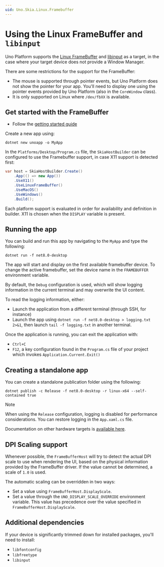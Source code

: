 ```yaml
---
uid: Uno.Skia.Linux.Framebuffer
---
```


# Using the Linux FrameBuffer and `libinput`

Uno Platform supports the [Linux FrameBuffer](https://www.kernel.org/doc/html/latest/fb/framebuffer.html) and [libinput](https://wayland.freedesktop.org/libinput/doc/latest/what-is-libinput.html) as a target, in the case where your target device does not provide a Window Manager.

There are some restrictions for the support for the FrameBuffer:

- The mouse is supported through pointer events, but Uno Platform does not show the pointer for your app. You'll need to display one using the pointer events provided by Uno Platform (also in the `CoreWindow` class).
- It is only supported on Linux where `/dev/fbXX` is available.

## Get started with the FrameBuffer

- Follow the [getting started guide](xref:Uno.GetStarted.vscode)

Create a new app using:

```dotnetcli
dotnet new unoapp -o MyApp
```

In the `Platforms/Desktop/Program.cs` file, the `SkiaHostBuilder` can be configured to use the Framebuffer support, in case X11 support is detected first:

```csharp
var host = SkiaHostBuilder.Create()
    .App(() => new App())
    .UseX11()
    .UseLinuxFrameBuffer()
    .UseMacOS()
    .UseWindows()
    .Build();
```

Each platform support is evaluated in order for availability and definition in builder. X11 is chosen when the `DISPLAY` variable is present.

## Running the app

You can build and run this app by navigating to the `MyApp` and type the following:

```dotnetcli
dotnet run -f net8.0-desktop
```

The app will start and display on the first available framebuffer device. To change the active framebuffer, set the device name in the `FRAMEBUFFER` environment variable.

By default, the `Debug` configuration is used, which will show logging information in the current terminal and may overwrite the UI content.

To read the logging information, either:

- Launch the application from a different terminal (through SSH, for instance)
- Launch the app using `dotnet run -f net8.0-desktop > logging.txt 2>&1`, then launch `tail -f logging.txt` in another terminal.

Once the application is running, you can exit the application with:

- `Ctrl+C`
- `F12`, a key configuration found in the `Program.cs` file of your project which invokes `Application.Current.Exit()`

## Creating a standalone app

You can create a standalone publication folder using the following:

```dotnetcli
dotnet publish -c Release -f net8.0-desktop -r linux-x64 --self-contained true
```

> [!NOTE]
> When using the `Release` configuration, logging is disabled for performance considerations. You can restore logging in the `App.xaml.cs` file.

Documentation on other hardware targets is [available here](https://github.com/dotnet/core/blob/main/release-notes/8.0/supported-os.md).

## DPI Scaling support

Whenever possible, the `FrameBufferHost` will try to detect the actual DPI scale to use when rendering the UI, based on the physical information provided by the FrameBuffer driver. If the value cannot be determined, a scale of `1.0` is used.

The automatic scaling can be overridden in two ways:

- Set a value using `FrameBufferHost.DisplayScale`.
- Set a value through the `UNO_DISPLAY_SCALE_OVERRIDE` environment variable. This value has precedence over the value specified in `FrameBufferHost.DisplayScale`.

## Additional dependencies

If your device is significantly trimmed down for installed packages, you'll need to install:

- `libfontconfig`
- `libfreetype`
- `libinput`
